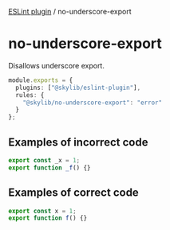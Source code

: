 [ESLint plugin](https://ilyub.github.io/eslint-plugin/) / no-underscore-export

# no-underscore-export

Disallows underscore export.

```ts
module.exports = {
  plugins: ["@skylib/eslint-plugin"],
  rules: {
    "@skylib/no-underscore-export": "error"
  }
};
```

## Examples of incorrect code

```ts
export const _x = 1;
export function _f() {}
```

## Examples of correct code

```ts
export const x = 1;
export function f() {}
```